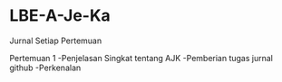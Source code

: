 # LBE-A-Je-Ka
Jurnal Setiap Pertemuan

Pertemuan 1
-Penjelasan Singkat tentang AJK
-Pemberian tugas jurnal github
-Perkenalan
